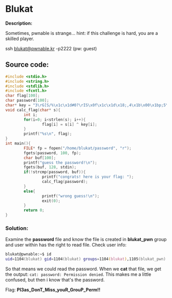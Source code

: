 # Blukat

**Description:**

Sometimes, pwnable is strange...
hint: if this challenge is hard, you are a skilled player.

ssh blukat@pwnable.kr -p2222 (pw: guest)

## Source code:

```C
#include <stdio.h>
#include <string.h>
#include <stdlib.h>
#include <fcntl.h>
char flag[100];
char password[100];
char* key = "3\rG[S/%\x1c\x1d#0?\rIS\x0f\x1c\x1d\x18;,4\x1b\x00\x1bp;5\x0b\x1b\x08\x45+";
void calc_flag(char* s){
        int i;
        for(i=0; i<strlen(s); i++){
                flag[i] = s[i] ^ key[i];
        }
        printf("%s\n", flag);
}
int main(){
        FILE* fp = fopen("/home/blukat/password", "r");
        fgets(password, 100, fp);
        char buf[100];
        printf("guess the password!\n");
        fgets(buf, 128, stdin);
        if(!strcmp(password, buf)){
                printf("congrats! here is your flag: ");
                calc_flag(password);
        }
        else{
                printf("wrong guess!\n");
                exit(0);
        }
        return 0;
}
```

### Solution:

Examine the **password** file and know the file is created in **blukat_pwn** group and user within has the right to read file. Check user info:

```zsh
blukat@pwnable:~$ id
uid=1104(blukat) gid=1104(blukat) groups=1104(blukat),1105(blukat_pwn)
```

So that means we could read the password. When we **cat** that file, we get the output: `cat: password: Permission denied`. This makes me a little confused, but then i know that's the  password. 

Flag: **Pl3as_DonT_Miss_youR_GrouP_Perm!!**
